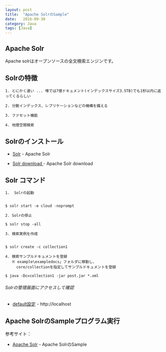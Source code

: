 ```yaml
---
layout: post
title:  "Apache SolrのSample"
date:   2016-09-30
category: Java
tags: [Java]
---
```


## Apache Solr

Apache solrはオープンソースの全文検索エンジンです。

## Solrの特徴

    1. とにかく速い ... 噂では7億ドキュメント(インデックスサイズ3.5TB)でも1秒以内に返ってくるらしい
    
    2. 分散インデックス、レプリケーションなどの機構を備える
    
    3. ファセット機能 
    
    4. 地理空間検索
    
## Solrのインストール

- [Solr](http://lucene.apache.org/solr/) - Apache Solr 

- [Solr download ](http://www.apache.org/dyn/closer.lua/lucene/solr/6.2.1) - Apache Solr download

## Solr コマンド   
   
    1.  Solrの起動

~~~   

$ solr start -e cloud -noprompt

~~~   

    2. Solrの停止

~~~
$ solr stop -all    

~~~
    3. 検索実例を作成

~~~  

$ solr create -c collection1

~~~

    4. 検索サンプルドキュメントを登録
       ※ example\exampledocs」フォルダに移動し、    
         core/collectionを指定してサンプルドキュメントを登録   

~~~
$ java -Dc=collection1 -jar post.jar *.xml       
~~~

###### Solrの管理画面にアクセスして確認

   - [default設定](http://localhost:8983/solr/)  - http://localhost

## Apache SolrのSampleプログラム実行

参考サイト：

- [Apache Solr](http://qiita.com/Siro/items/54dc2ea1860e07792c40) - Apache SolrのSample 